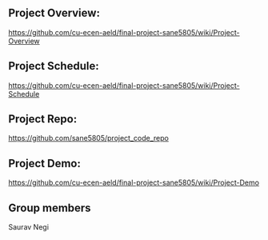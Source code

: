 ## Project Overview:
https://github.com/cu-ecen-aeld/final-project-sane5805/wiki/Project-Overview

## Project Schedule:
https://github.com/cu-ecen-aeld/final-project-sane5805/wiki/Project-Schedule

## Project Repo:
https://github.com/sane5805/project_code_repo

## Project Demo:
https://github.com/cu-ecen-aeld/final-project-sane5805/wiki/Project-Demo

## Group members
Saurav Negi 
